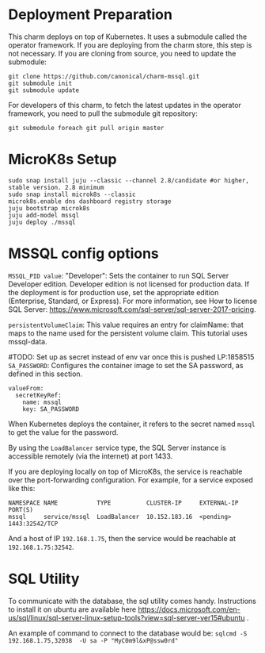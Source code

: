 # Deployment Preparation

This charm deploys on top of Kubernetes. It uses a submodule called the 
operator framework. If you are deploying from the charm store, this step is not
necessary. If you are cloning from source, you need to update the
submodule:
```
git clone https://github.com/canonical/charm-mssql.git
git submodule init
git submodule update
```
For developers of this charm, to fetch the latest updates in the operator
framework, you need to pull the submodule git repository:
```
git submodule foreach git pull origin master
```

# MicroK8s Setup

```
sudo snap install juju --classic --channel 2.8/candidate #or higher, stable version. 2.8 minimum
sudo snap install microk8s --classic
microk8s.enable dns dashboard registry storage
juju bootstrap microk8s
juju add-model mssql
juju deploy ./mssql
```

# MSSQL config options
`MSSQL_PID value`: "Developer": Sets the container to run SQL Server Developer 
edition. Developer edition is not licensed for production data. If the 
deployment is for production use, set the appropriate edition (Enterprise, 
Standard, or Express).
For more information, see How to license SQL Server: 
https://www.microsoft.com/sql-server/sql-server-2017-pricing.

`persistentVolumeClaim`: This value requires an entry for claimName: that maps 
to the name used for the persistent volume claim. This tutorial uses mssql-data.

#TODO: Set up as secret instead of env var once this is pushed LP:1858515
`SA_PASSWORD`: Configures the container image to set the SA password, 
as defined in this section. 
```
valueFrom:
  secretKeyRef:
    name: mssql
    key: SA_PASSWORD
```
When Kubernetes deploys the container, it refers to the secret named `mssql`
to get the value for the password.

By using the `LoadBalancer` service type, the SQL Server instance is accessible 
remotely (via the internet) at port 1433.

If you are deploying locally on top of MicroK8s, the service is reachable over
the port-forwarding configuration. For example, for a service exposed like this:
```
NAMESPACE NAME           TYPE          CLUSTER-IP     EXTERNAL-IP  PORT(S)
mssql     service/mssql  LoadBalancer  10.152.183.16  <pending>    1443:32542/TCP
```
And a host of IP `192.168.1.75`, then the service would be reachable at
`192.168.1.75:32542`. 

# SQL Utility
To communicate with the database, the sql utility comes handy. Instructions to
install it on ubuntu are available here 
https://docs.microsoft.com/en-us/sql/linux/sql-server-linux-setup-tools?view=sql-server-ver15#ubuntu .

An example of command to connect to the database would be:
`sqlcmd -S 192.168.1.75,32038  -U sa -P "MyC0m9l&xP@ssw0rd"`
